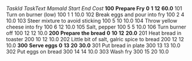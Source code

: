 *TaskId* *TaskText* *MamaId* *Start* *End* *Cost* 
**100** **Prepare Fry** **0** **1** **12** **60.0** 
101 Turn on burner (low) 100 1 1 10.0 
102 Break eggs and pour into fry 100 2 4 10.0 
103 Steer mixture to avoid sticking 100 5 10 10.0 
104 Throw yellow cheese into fry 100 6 12 10.0 
105 Salt, pepper 100 5 5 10.0 
106 Turn burner off 100 12 12 10.0 
**200** **Prepare the bread** **0** **10** **12** **20.0** 
201 Heat bread in toaster 200 10 12 10.0 
202 Little bit of salt, galric spice to bread 200 12 12 10.0 
**300** **Serve eggs** **0** **13** **20** **30.0** 
301 Put bread in plate 300 13 13 10.0 
302 Put eggs on bread 300 14 14 10.0 
303 Wash fry 300 15 20 10.0 
